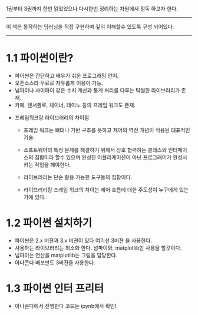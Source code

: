 1권부터 3권까지 한번 읽었었으나 다시한번 정리하는 차원에서 정독 하고자 한다.

---

이 책은 동작하는 딥러닝을 직접 구현하며 깊히 이해할수 있도록 구성 되어있다.


---
# 1.1  파이썬이란?

- 파이썬은 간단하고 배우기 쉬운 프로그래밍 언어.
- 오픈소스라 무료로 자유롭게 이용이 가능.
- 넘파이나 사이파이 같은 수치 계산과 통계 처리를 다루는 탁월한 라이브러리가 존재.
- 카페, 텐서플로, 체이너, 테이노 등의 프레임 워크도 존재.
* 프레임워크랑 라이브러리의 차이점
    * 프레임 워크는 뼈대나 기반 구조를 뜻하고 제어의 역전 개념이 적용된 대표적인 기술.
    * 소프트웨어의 특정 문제를 해결하기 위해서 상호 협력하는 클래스와 인터페이스의 집합이라 할수 있으며 완성된 어플리케이션이 아닌 프로그래머가 완성시키는 작업을 해야한다.
    * 라이브러리는 단순 활용 가능한 도구들의 집합이다.

    * 라이브러리랑 프레임 워크의 차이는 제어 흐름에 대한 주도성이 누구에게 있는가에 있다.


# 1.2 파이썬 설치하기

- 파이썬은 2.x 버젼과 3.x 버젼이 있다 여기선 3버젼 을 사용한다.
- 사용하는 라이브러리는 최소화 한다. 넘파이와, matplotlib만 사용을 할것이다.
- 넘파이는 연산을 matplotlib는 그림을 담당한다.
- 아나콘다 배포판도 3버젼을 사용한다.

# 1.3 파이썬 인터 프리터
- 아나콘다에서 진행한다 코드는 ipynb에서 확인!




